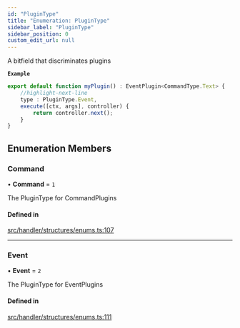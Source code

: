 ```yaml
---
id: "PluginType"
title: "Enumeration: PluginType"
sidebar_label: "PluginType"
sidebar_position: 0
custom_edit_url: null
---
```


A bitfield that discriminates plugins

**`Example`**

```ts
export default function myPlugin() : EventPlugin<CommandType.Text> {
    //highlight-next-line
    type : PluginType.Event,
    execute([ctx, args], controller) {
        return controller.next();
    }
}
```

## Enumeration Members

### Command

• **Command** = ``1``

The PluginType for CommandPlugins

#### Defined in

[src/handler/structures/enums.ts:107](https://github.com/sern-handler/handler/blob/3daacfc/src/handler/structures/enums.ts#L107)

___

### Event

• **Event** = ``2``

The PluginType for EventPlugins

#### Defined in

[src/handler/structures/enums.ts:111](https://github.com/sern-handler/handler/blob/3daacfc/src/handler/structures/enums.ts#L111)
